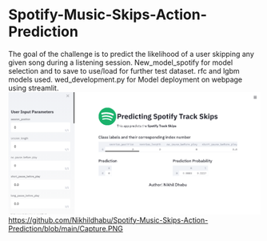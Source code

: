 # Spotify-Music-Skips-Action-Prediction
The goal of the challenge is to predict the likelihood of a user skipping any given song during a listening session.
New_model_spotify for model selection and to save to use/load for further test dataset. rfc and lgbm models used.
wed_development.py for Model deployment on webpage using streamlit.
![alt text](https://github.com/Nikhildhabu/Spotify-Music-Skips-Action-Prediction/blob/main/Capture.PNG?raw=true)
https://github.com/Nikhildhabu/Spotify-Music-Skips-Action-Prediction/blob/main/Capture.PNG

